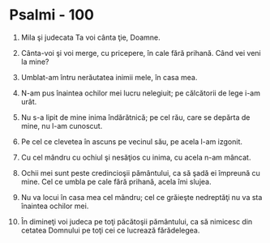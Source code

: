 # Psalmi - 100

1. Mila şi judecata Ta voi cânta ţie, Doamne. 

2. Cânta-voi şi voi merge, cu pricepere, în cale fără prihană. Când vei veni la mine? 

3. Umblat-am întru nerăutatea inimii mele, în casa mea. 

4. N-am pus înaintea ochilor mei lucru nelegiuit; pe călcătorii de lege i-am urât. 

5. Nu s-a lipit de mine inima îndărătnică; pe cel rău, care se depărta de mine, nu l-am cunoscut. 

6. Pe cel ce clevetea în ascuns pe vecinul său, pe acela l-am izgonit. 

7. Cu cel mândru cu ochiul şi nesăţios cu inima, cu acela n-am mâncat. 

8. Ochii mei sunt peste credincioşii pământului, ca să şadă ei împreună cu mine. Cel ce umbla pe cale fără prihană, acela îmi slujea. 

9. Nu va locui în casa mea cel mândru; cel ce grăieşte nedreptăţi nu va sta înaintea ochilor mei. 

10. În dimineţi voi judeca pe toţi păcătoşii pământului, ca să nimicesc din cetatea Domnului pe toţi cei ce lucrează fărădelegea. 

